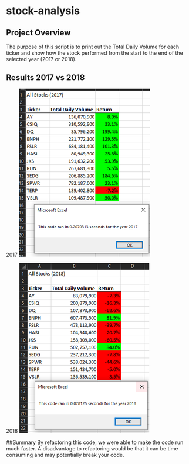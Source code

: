 # stock-analysis
## **Project Overview**
The purpose of this script is to print out the Total Daily Volume for each ticker and show how the stock performed from the start to the end of the selected year (2017 or 2018).

## **Results 2017 vs 2018**
2017 ![Stock_Analysis_of_2017](VBA_Challenge_2017.PNG)

2018 ![Stock_Analysis_of_2018](VBA_Challenge_2018.PNG)

##Summary
By refactoring this code, we were able to make the code run much faster. A disadvantage to refactoring would be that it can be time consuming and may potentially break your code.
